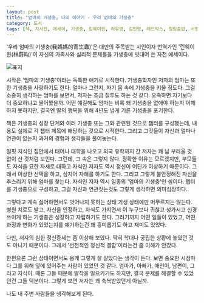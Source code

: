 ```yaml
---
layout: post
title: "엄마의 기생충, 나의 이야기 - 우리 엄마의 기생충"
category: 도서
tags: [책, 자서전, 에세이, 기생충, 린웨이윈, 허유영, 김민영, 레드박스, 청림출판, 서평]
---
```


'우리 엄마의 기생충(我媽媽的寄生蟲)'은
대만의 주목받는 시인이자 번역가인 '린웨이윈(林蔚昀)'이
자신의 가족사와 심리적 문제들을 기생충에 빗대어 쓴 자전 에세이다.

![표지](https://lh3.googleusercontent.com/-C8ok-jC88QI/WmyOZktpjhI/AAAAAAAAeMA/p_BTSyiUbOYD-QgYiZlDwcyV8ZoisC5JwCE0YBhgL/s480/my-mothers-parasites-book.jpg)

시작은 '엄마의 기생충'이라는 독특한 얘기로 시작한다.
기생충학자인 저자의 엄마는 또한 기생충을 사랑하기도 한다.
얼마나 그런지, 자기 몸 속에 기생충을 키울 정도다.
그걸 소중히 생각하는 엄마를 보면서,
저자는 조금 질투도 하는 것 같다.
오죽하면 자기보다 더 중요하냐고 물어봤을까.
어떤 얘길해도 엄마는 비록 왜 기생충을 없애야 하는지 이해하지 못하지만,
결국엔 딸의 행복을 위해 4년도 넘게 기른 기생충을 포기한다.

책은 기생충의 성장 단계와 여러 기생충 또는 그와 관련된 것으로 챕터를 구성했는데,
내용도 실제로 각 챕터 제목에 해당하는 것으로 시작한다.
그리고 그것들이 자신과 얼마나 연관이 있는지 과거의 경험과 생각들을 풀어놓는다.

얼핏 지식인 집안에서 태어나 대학을 나오고 외국 유학까지 간 저자는
꽤 남 부러울 것 없이 산 것처럼 보인다.
그런데, 그 속은 그렇지 않다.
정확한 이유는 모르겠지만,
부모들도 자식을 묘한 자세로 대하고
자식인 저자도 역시 정신이 어딘가 이상하기 때문이다.
그래서 이상한 선택을 하고, 심지어 자해를 하기도 한다.
그리고 그렇게 불안정해진 자신을 추스리기 위해 엄마를 찾는다.
자식인 저자 역시 일종의 '엄마의 기생충'인 셈이다.
챕터를 기생충으로 구성하고, 그걸 자신과 연관짓는것도
그렇게 생각하면 의미심장하다.

그렇다고 계속 싫어하면서도 벗어나지 못하는 상태 기생 상태에만 머무르지는 않는다.
병원 치료도 받고,
자신을 인정하고,
자식도 가지면서
이 누구보다 귀찮고 성가시고 신경쓰이게 하는 기생충은
성장하고 자립하기도 한다.
그러기까지 어떤 일들이 있었고, 어떤 과정과 변화가 있었는지를 얘기하는건
꽤 흥미롭기도 하고 재미도 있었다.

다만, 저자의 심한 정신증세는 좀 이상해 보였다.
딱히 학대나 궁핍한 상황에 놓였던 것도 아니기 때문이다.
그래서 '선천적인 정신적 결함'이라는건 좀 이해가 안갔다.

한편으론 그런 상태이면서도 용케 그렇게 잘 살았다는 생각이 든다.
보면 중요한 시점마다 그를 위해 옆에 있어주는 사람이 있었던 것 같다.
엄마가, 아빠가, 애인이, 남편이, 그리고 자식이.
때론 그들 때문에 발작을 일으키기도 하지만,
결국 문제를 해결할 수 있었던건 그들 덕분이다.
그렇게 보면 저자는 꽤 축복받았던게 아닐까.

나도 내 주변 사람들을 생각해보게 된다.

